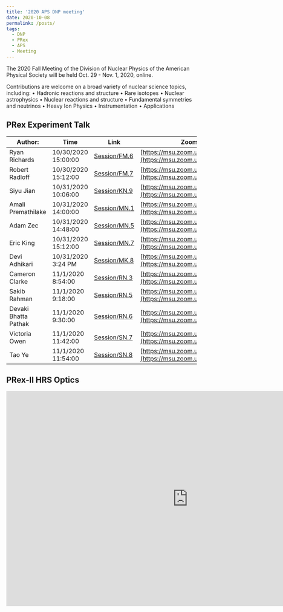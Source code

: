 ```yaml
---
title: '2020 APS DNP meeting'
date: 2020-10-08
permalink: /posts/
tags:
  - DNP
  - PRex
  - APS
  - Meeting
---
```


The 2020 Fall Meeting of the Division of Nuclear Physics of the American Physical Society will be held Oct. 29 - Nov. 1, 2020, online.

Contributions are welcome on a broad variety of nuclear science topics, including:
• Hadronic reactions and structure
• Rare isotopes
• Nuclear astrophysics
• Nuclear reactions and structure
• Fundamental symmetries and neutrinos
• Heavy Ion Physics
• Instrumentation
• Applications

## PRex Experiment Talk

| Author:              | Time                | Link                                                                                                       | Zoom Link                                                               |
| -------------------- | ------------------- | ---------------------------------------------------------------------------------------------------------- | ----------------------------------------------------------------------- |
| Ryan Richards        | 10/30/2020 15:00:00 | [Session/FM.6](https://meetings.aps.org/Meeting/DNP20/Session/FM.6) | [https://msu.zoom.us/j/94925594231](https://msu.zoom.us/j/94925594231)  |
| Robert Radloff       | 10/30/2020 15:12:00 | [Session/FM.7](https://meetings.aps.org/Meeting/DNP20/Session/FM.7) | [https://msu.zoom.us/j/94925594231](https://msu.zoom.us/j/94925594231)  |
| Siyu Jian            | 10/31/2020 10:06:00 | [Session/KN.9](https://meetings.aps.org/Meeting/DNP20/Session/KN.9) | [https://msu.zoom.us/j/93301349742](https://msu.zoom.us/j/93301349742)  |
| Amali Premathilake   | 10/31/2020 14:00:00 | [Session/MN.1](https://meetings.aps.org/Meeting/DNP20/Session/MN.1) | [https://msu.zoom.us/j/93301349742](https://msu.zoom.us/j/93301349742)  |
| Adam Zec             | 10/31/2020 14:48:00 | [Session/MN.5](https://meetings.aps.org/Meeting/DNP20/Session/MN.5) | [https://msu.zoom.us/j/93301349742](https://msu.zoom.us/j/93301349742)  |
| Eric King            | 10/31/2020 15:12:00 | [Session/MN.7](https://meetings.aps.org/Meeting/DNP20/Session/MN.7) | [https://msu.zoom.us/j/93301349742](https://msu.zoom.us/j/93301349742)  |
| Devi Adhikari        | 10/31/2020 3:24 PM  | [Session/MK.8](https://meetings.aps.org/Meeting/DNP20/Session/MK.8) | [https://msu.zoom.us/j/98711795349](https://msu.zoom.us/j/98711795349)  |
| Cameron Clarke       | 11/1/2020 8:54:00   | [Session/RN.3](https://meetings.aps.org/Meeting/DNP20/Session/RN.3) | [https://msu.zoom.us/j/93301349742](https://msu.zoom.us/j/93301349742)  |
| Sakib Rahman         | 11/1/2020 9:18:00   | [Session/RN.5](https://meetings.aps.org/Meeting/DNP20/Session/RN.5) | [https://msu.zoom.us/j/94925594231](https://msu.zoom.us/j/94925594231)  |
| Devaki Bhatta Pathak | 11/1/2020 9:30:00   | [Session/RN.6](https://meetings.aps.org/Meeting/DNP20/Session/RN.6) | [https://msu.zoom.us/j/93301349742](https://msu.zoom.us/j/93301349742)  |
| Victoria Owen        | 11/1/2020 11:42:00  | [Session/SN.7](https://meetings.aps.org/Meeting/DNP20/Session/SN.7) | [https://msu.zoom.us/j/93301349742](https://msu.zoom.us/j/93301349742)  |
| Tao Ye               | 11/1/2020 11:54:00  | [Session/SN.8](https://meetings.aps.org/Meeting/DNP20/Session/SN.8) | [https://msu.zoom.us/j/93301349742](https://msu.zoom.us/j/93301349742)  |



## PRex-II HRS Optics

<iframe src="https://docs.google.com/presentation/d/e/2PACX-1vRTpEUERT0VTtpGa2Nl-Oak4f2aT4vVjDW3Lrp4ndCSaCSYZw_tBX_zROIBF7P2iiLt4pxkIg_-dkHK/embed?start=true&loop=true&delayms=3000" frameborder="0" width="960" height="569" allowfullscreen="true" mozallowfullscreen="true" webkitallowfullscreen="true"></iframe>

